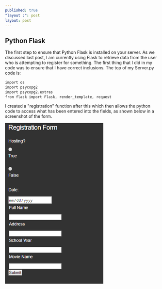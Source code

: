 ```yaml
---
published: true
"layout :": post
layout: post
---
```

## Python Flask

The first step to ensure that Python Flask is installed on your server. As we discussed last post, I am currently using Flask to retrieve data from the user who is attempting to register for something. The first thing that I did in my code was to ensure that I have correct inclusions. The top of my Server.py code is:

	import os
	import psycopg2
	import psycopg2.extras
	from flask import Flask, render_template, request
    
I created a "registration" function after this which then allows the python code to access what has been entered into the fields, as shown below in a screenshot of the form.

![Capture1.PNG](/_posts/Capture1.PNG)

